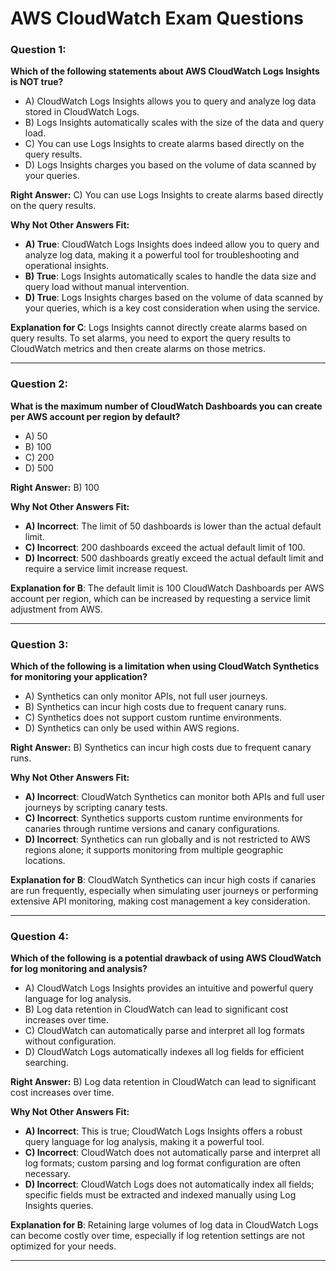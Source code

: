# AWS CloudWatch Exam Questions

### Question 1:
**Which of the following statements about AWS CloudWatch Logs Insights is NOT true?**

- A) CloudWatch Logs Insights allows you to query and analyze log data stored in CloudWatch Logs.
- B) Logs Insights automatically scales with the size of the data and query load.
- C) You can use Logs Insights to create alarms based directly on the query results.
- D) Logs Insights charges you based on the volume of data scanned by your queries.

**Right Answer:**
C) You can use Logs Insights to create alarms based directly on the query results.

**Why Not Other Answers Fit:**
- **A) True**: CloudWatch Logs Insights does indeed allow you to query and analyze log data, making it a powerful tool for troubleshooting and operational insights.
- **B) True**: Logs Insights automatically scales to handle the data size and query load without manual intervention.
- **D) True**: Logs Insights charges based on the volume of data scanned by your queries, which is a key cost consideration when using the service.
  
**Explanation for C**: Logs Insights cannot directly create alarms based on query results. To set alarms, you need to export the query results to CloudWatch metrics and then create alarms on those metrics.

---

### Question 2:
**What is the maximum number of CloudWatch Dashboards you can create per AWS account per region by default?**

- A) 50
- B) 100
- C) 200
- D) 500

**Right Answer:**
B) 100

**Why Not Other Answers Fit:**
- **A) Incorrect**: The limit of 50 dashboards is lower than the actual default limit.
- **C) Incorrect**: 200 dashboards exceed the actual default limit of 100.
- **D) Incorrect**: 500 dashboards greatly exceed the actual default limit and require a service limit increase request.

**Explanation for B**: The default limit is 100 CloudWatch Dashboards per AWS account per region, which can be increased by requesting a service limit adjustment from AWS.

---

### Question 3:
**Which of the following is a limitation when using CloudWatch Synthetics for monitoring your application?**

- A) Synthetics can only monitor APIs, not full user journeys.
- B) Synthetics can incur high costs due to frequent canary runs.
- C) Synthetics does not support custom runtime environments.
- D) Synthetics can only be used within AWS regions.

**Right Answer:**
B) Synthetics can incur high costs due to frequent canary runs.

**Why Not Other Answers Fit:**
- **A) Incorrect**: CloudWatch Synthetics can monitor both APIs and full user journeys by scripting canary tests.
- **C) Incorrect**: Synthetics supports custom runtime environments for canaries through runtime versions and canary configurations.
- **D) Incorrect**: Synthetics can run globally and is not restricted to AWS regions alone; it supports monitoring from multiple geographic locations.

**Explanation for B**: CloudWatch Synthetics can incur high costs if canaries are run frequently, especially when simulating user journeys or performing extensive API monitoring, making cost management a key consideration.

---

### Question 4:
**Which of the following is a potential drawback of using AWS CloudWatch for log monitoring and analysis?**

- A) CloudWatch Logs Insights provides an intuitive and powerful query language for log analysis.
- B) Log data retention in CloudWatch can lead to significant cost increases over time.
- C) CloudWatch can automatically parse and interpret all log formats without configuration.
- D) CloudWatch Logs automatically indexes all log fields for efficient searching.

**Right Answer:**
B) Log data retention in CloudWatch can lead to significant cost increases over time.

**Why Not Other Answers Fit:**
- **A) Incorrect**: This is true; CloudWatch Logs Insights offers a robust query language for log analysis, making it a powerful tool.
- **C) Incorrect**: CloudWatch does not automatically parse and interpret all log formats; custom parsing and log format configuration are often necessary.
- **D) Incorrect**: CloudWatch Logs does not automatically index all fields; specific fields must be extracted and indexed manually using Log Insights queries.

**Explanation for B**: Retaining large volumes of log data in CloudWatch Logs can become costly over time, especially if log retention settings are not optimized for your needs.

---

